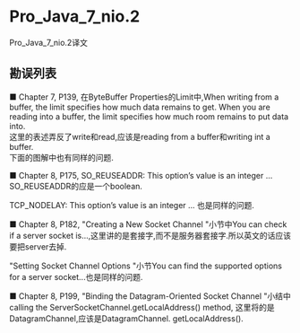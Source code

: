 Pro_Java_7_nio.2
================

Pro_Java_7_nio.2译文


<h2>勘误列表</h2>

■ Chapter 7, P139, 在ByteBuffer Properties的Limit中,When writing from a buffer, the limit specifies how much data remains to get. When you are reading into a buffer, the limit specifies how much room  remains to put data into.    </br>
这里的表述弄反了write和read,应该是reading from a buffer和writing int a buffer.
 </br> 下面的图解中也有同样的问题.
 
■ Chapter 8, P175, SO_REUSEADDR: This option’s value is an integer ...
SO_REUSEADDR的应是一个boolean.

TCP_NODELAY: This option’s value is an integer ... 也是同样的问题.

■ Chapter 8, P182, "Creating a New Socket Channel "小节中You can check if a server socket is...,这里讲的是套接字,而不是服务器套接字.所以英文的话应该要把server去掉.

"Setting Socket Channel Options "小节You can find the supported options for a server socket...也是同样的问题.

■ Chapter 8, P199, "Binding the Datagram-Oriented Socket Channel "小结中 calling the ServerSocketChannel.getLocalAddress() method, 这里将的是DatagramChannel,应该是DatagramChannel. getLocalAddress().
